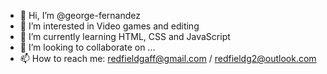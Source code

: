 - 👋 Hi, I’m @george-fernandez
- 👀 I’m interested in Video games and editing
- 🌱 I’m currently learning HTML, CSS and JavaScript
- 💞️ I’m looking to collaborate on ...
- 📫 How to reach me: redfieldgaff@gmail.com / redfieldg2@outlook.com
